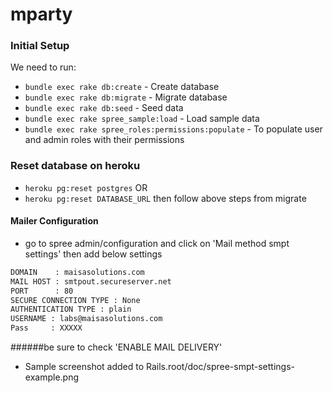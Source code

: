 mparty
======

### Initial Setup

We need to run:
 * `bundle exec rake db:create` - Create database
 * `bundle exec rake db:migrate` - Migrate database
 * `bundle exec rake db:seed` - Seed data
 * `bundle exec rake spree_sample:load` - Load sample data
 * `bundle exec rake spree_roles:permissions:populate` - To populate user and admin roles with their permissions
 
### Reset database on heroku
 * `heroku pg:reset postgres` OR
 * `heroku pg:reset DATABASE_URL` then follow above steps from migrate

#### Mailer Configuration

* go to spree admin/configuration and click on 'Mail method smpt settings' then add below settings

```sh
DOMAIN    : maisasolutions.com
MAIL HOST : smtpout.secureserver.net
PORT      : 80
SECURE CONNECTION TYPE : None
AUTHENTICATION TYPE : plain
USERNAME : labs@maisasolutions.com
Pass     : XXXXX
```
######be sure to check 'ENABLE MAIL DELIVERY'
* Sample screenshot added to Rails.root/doc/spree-smpt-settings-example.png

